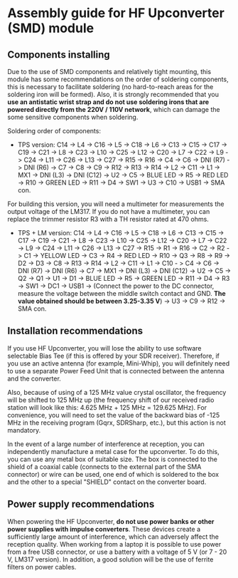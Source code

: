 # Assembly guide for HF Upconverter (SMD) module

## Components installing 
Due to the use of SMD components and relatively tight mounting, this module has some recommendations on the order of soldering components, this is necessary to facilitate soldering (no hard-to-reach areas for the soldering iron will be formed).
Also, it is strongly recommended that you **use an antistatic wrist strap and do not use soldering irons that are powered directly from the 220V / 110V network**, which can damage the some sensitive components when soldering.

Soldering order of components:

- TPS version: C14 -> L4 -> C16 -> L5 -> C18 -> L6 -> C13 -> C15 -> C17 -> C19 -> C21 -> L8 -> C23 -> L10 -> C25 -> L12 -> C20 -> L7 -> C22 -> L9 -> C24 -> L11 -> C26 -> L13 -> C27 -> R15 -> R16 -> C4 -> C6 -> DNI (R7) -> DNI (R6) -> C7 -> C8 -> C9 -> R12 -> R13 -> R14 -> L2 -> C11 -> L1 -> MX1 -> DNI (L3) -> DNI (C12) -> U2 -> C5 -> BLUE LED -> R5 -> RED LED -> R10 -> GREEN LED -> R11 -> D4 -> SW1 -> U3 -> C10 -> USB1 -> SMA con.

For building this version, you will need a multimeter for measurements the output voltage of the LM317. If you do not have a multimeter, you can replace the trimmer resistor R3 with a TH resistor rated at 470 ohms.  

- TPS + LM version: C14 -> L4 -> C16 -> L5 -> C18 -> L6 -> C13 -> C15 -> C17 -> C19 -> C21 -> L8 -> C23 -> L10 -> C25 -> L12 -> C20 -> L7 -> C22 -> L9 -> C24 -> L11 -> C26 -> L13 -> C27 -> R15 -> R1 -> R16 -> C2 -> R2 -> C1 -> YELLOW LED -> C3 -> R4 -> RED LED -> R10 -> Q3 -> R8 -> R9 -> D2 -> D3 -> C8 -> R13 -> R14 -> L2 -> C11 -> L1 -> C10 - > C4 -> C6 -> DNI (R7) -> DNI (R6) -> C7 -> MX1 -> DNI (L3) -> DNI (C12) -> U2 -> C5 -> Q2 -> Q1 -> U1 -> D1 -> BLUE LED -> R5 -> GREEN LED -> R11 -> D4 -> R3 -> SW1 -> DC1 -> USB1 -> (Connect the power to the DC connector, measure the voltage between the middle switch contact and GND. **The value obtained should be between 3.25-3.35 V**) -> U3 -> C9 -> R12 ->  SMA con.  

## Installation recommendations
If you use HF Upconverter, you will lose the ability to use software selectable Bias Tee (if this is offered by your SDR receiver). Therefore, if you use an active antenna (for example, Mini-Whip), you will definitely need to use a separate Power Feed Unit that is connected between the antenna and the converter.

Also, because of using of a 125 MHz value crystal oscillator, the frequency will be shifted to 125 MHz up (the frequency shift of our received radio station will look like this: 4.625 MHz + 125 MHz = 129.625 MHz). For convenience, you will need to set the value of the backward bias of -125 MHz in the receiving program (Gqrx, SDRSharp, etc.), but this action is not mandatory.

In the event of a large number of interference at reception, you can independently manufacture a metal case for the upconverter. To do this, you can use any metal box of suitable size. The box is connected to the shield of a coaxial cable (connects to the external part of the SMA connector) or wire can be used, one end of which is soldered to the box and the other to a special "SHIELD" contact on the converter board.

## Power supply recommendations
When powering the HF Upconverter, **do not use power banks or other power supplies with impulse converters**. These devices create a sufficiently large amount of interference, which can adversely affect the reception quality. When working from a laptop it is possible to use power from a free USB connector, or use a battery with a voltage of 5 V (or 7 - 20 V, LM317 version). In addition, a good solution will be the use of ferrite filters on power cables.